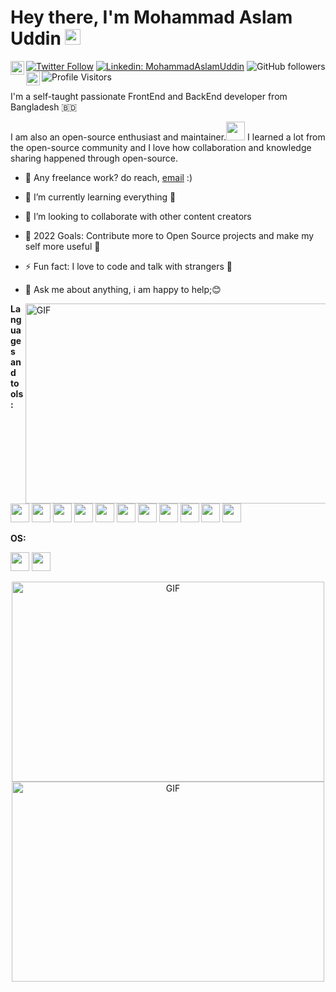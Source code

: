 # Hey there, I'm Mohammad Aslam Uddin <img src="https://media.giphy.com/media/hvRJCLFzcasrR4ia7z/giphy.gif" width="25px">

[![Twitter Follow](https://img.shields.io/twitter/follow/thebit52409?label=Follow)](https://twitter.com/intent/follow?screen_name=thebit52409)
[![Linkedin: MohammadAslamUddin](https://img.shields.io/badge/-Mohammad_Aslam-blue?style=flat-square&logo=Linkedin&logoColor=white&link=https://www.linkedin.com/in/thebit52409/)](https://www.linkedin.com/in/thebit52409/)
![GitHub followers](https://img.shields.io/github/followers/MohammadAslamUddin?label=Follow&style=social)
<a href="https://www.instagram.com/thebit52409/">
  <img align="left" width="22px" src="http://assets.stickpng.com/images/580b57fcd9996e24bc43c521.png" />
</a>
<a href="https://t.me/Thebit52409">
  <img align="left" width="22px" src="https://user-images.githubusercontent.com/37285795/144484696-fe19f650-7d86-46e2-b5ac-55e77103b81b.png" />
</a>
![Profile Visitors](https://visitor-badge.glitch.me/badge?page_id=MohammadAslamUddin.MohammadAslamUddin)
<br />

I'm a self-taught passionate FrontEnd and BackEnd developer from Bangladesh 🇧🇩

I am also an open-source enthusiast and maintainer.<img src="https://media.giphy.com/media/WUlplcMpOCEmTGBtBW/giphy.gif" width="30"> I learned a lot from the open-source community and I love how collaboration and knowledge sharing happened through open-source.


  
- 💼 Any freelance work? do reach, [email](mailto:aslamuddin015@gmail.com) :)
- 🌱 I’m currently learning everything 🤣
- 👯 I’m looking to collaborate with other content creators
- 🥅 2022 Goals: Contribute more to Open Source projects and make my self more useful 🤞
- ⚡ Fun fact: I love to code and talk with strangers 🥴
- 💬 Ask me about anything, i am happy to help;😊

  <img align="right" alt="GIF" src="https://camo.githubusercontent.com/e20822b4282c07ffd010cd05f855a6561d3b62358ca9e607e4901288dd748fcb/68747470733a2f2f63646e2e6472696262626c652e636f6d2f75736572732f323133313939332f73637265656e73686f74732f343934383733362f74686f75676874776f726b732d6769665f6472696262626c652e676966" width="500" height="320" />
  


**Languages and tools:**  
<p>
<img height="30" src="https://img.shields.io/badge/C%23-239120?style=for-the-badge&logo=c-sharp&logoColor=white">
<img height="30" src="https://img.shields.io/badge/C-00599C?style=for-the-badge&logo=c&logoColor=white">
<img height="30" src="https://img.shields.io/badge/JavaScript-323330?style=for-the-badge&logo=javascript&logoColor=F7DF1E">
<img height="30" src="https://img.shields.io/badge/CSS3-1572B6?style=for-the-badge&logo=css3&logoColor=white">
<img height="30" src="https://img.shields.io/badge/HTML5-E34F26?style=for-the-badge&logo=html5&logoColor=white">
<img height="30" src="https://img.shields.io/badge/Java-ED8B00?style=for-the-badge&logo=java&logoColor=white">
<img height="30" src="https://img.shields.io/badge/PHP-777BB4?style=for-the-badge&logo=php&logoColor=white">
<img height="30" src="https://img.shields.io/badge/MySQL-00000F?style=for-the-badge&logo=mysql&logoColor=white">
<img height="30" src="https://img.shields.io/badge/.NET-512BD4?style=for-the-badge&logo=dotnet&logoColor=white">
<img height="30" src="https://img.shields.io/badge/NuGet-004880?style=for-the-badge&logo=nuget&logoColor=white">
<img height="30" src="https://img.shields.io/badge/jQuery-0769AD?style=for-the-badge&logo=jquery&logoColor=white">
</p>

**OS:**
<p>
  <img height="30" src="https://img.shields.io/badge/Windows-0078D6?style=for-the-badge&logo=windows&logoColor=white">
<img height="30" src="https://img.shields.io/badge/Kali_Linux-557C94?style=for-the-badge&logo=kali-linux&logoColor=white">
  </p>

<p align="center">
<img align="center" alt="GIF" src="https://github-readme-stats.vercel.app/api?username=MohammadAslamUddin&show_icons=true&theme=gotham" width="500" height="320" />
<img align="center" alt="GIF" src="https://github-readme-stats.vercel.app/api/top-langs/?username=MohammadAslamUddin&layout=compact&theme=gotham&hide_border=true" width="500" height="320" />
</p>
